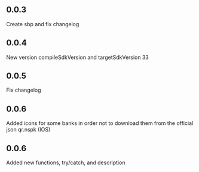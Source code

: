 ## 0.0.3
Create sbp and fix changelog
## 0.0.4 
New version compileSdkVersion and targetSdkVersion 33
## 0.0.5
Fix changelog
## 0.0.6
Added icons for some banks in order not to download them from the official json qr.nspk (IOS)
## 0.0.6
Added new functions, try/catch, and description